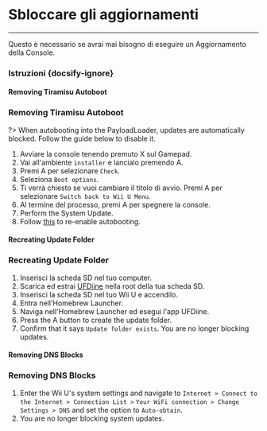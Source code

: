 # Sbloccare gli aggiornamenti
---
Questo è necessario se avrai mai bisogno di eseguire un Aggiornamento della Console.

### Istruzioni {docsify-ignore}

<!-- tabs:start -->

#### **Removing Tiramisu Autoboot**

### Removing Tiramisu Autoboot

?> When autobooting into the PayloadLoader, updates are automatically blocked. Follow the guide below to disable it.

1. Avviare la console tenendo premuto X sul Gamepad.
1. Vai all'ambiente `installer` e lancialo premendo A.
1. Premi A per selezionare `Check`.
1. Seleziona `Boot options`.
1. Ti verrà chiesto se vuoi cambiare il titolo di avvio. Premi A per selezionare `Switch back to Wii U Menu`.
1. Al termine del processo, premi A per spegnere la console.
1. Perform the System Update.
1. Follow [this](../docs/user-guide/tiramisu/autoboot) to re-enable autobooting.

#### **Recreating Update Folder**

### Recreating Update Folder

1. Inserisci la scheda SD nel tuo computer.
1. Scarica ed estrai [UFDiine](https://github.com/GaryOderNichts/UFDiine/releases) nella root della tua scheda SD.
1. Inserisci la scheda SD nel tuo Wii U e accendilo.
1. Entra nell'Homebrew Launcher.
1. Naviga nell'Homebrew Launcher ed esegui l'app UFDiine.
1. Press the A button to create the update folder.
1. Confirm that it says `Update folder exists`. You are no longer blocking updates.

#### **Removing DNS Blocks**

### Removing DNS Blocks

1. Enter the Wii U's system settings and navigate to `Internet > Connect to the Internet > Connection List >` `Your WiFi connection > Change Settings > DNS` and set the option to `Auto-obtain`.
1. You are no longer blocking system updates.

<!-- tabs:end -->
